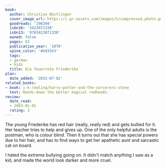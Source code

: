 ```yaml
---
book:
  author: Christine Nöstlinger
  cover_image_url: https://i.gr-assets.com/images/S/compressed.photo.goodreads.com/books/1327346583l/296394.jpg
  goodreads: '296394'
  isbn10: '3423071338'
  isbn13: '9783423071338'
  owned: false
  pages: 83
  publication_year: '1970'
  spine_color: '#bd3543'
  tags:
  - german
  - kids
  title: Die feuerrote Friederike
plan:
  date_added: '2015-07-02'
related_books:
- book: j-k-rowling/harry-potter-and-the-sorcerers-stone
  text: Hands-down the better magical redheads.
review:
  date_read:
  - 2003-01-01
  rating: 3
---
```


The young Friederike has red hair (really, really red) and gets bullied for it. Her teacher tries to help and gives up.
One of the only helpful adults is the postman, who is colour blind. Then it turns out that she has special powers due to
her hair, and has to find ways to get her apathetic aunt and sarcastic cat on board.

I hated the extreme bullying going on. It didn't match anything I saw as a kid, and made the world look darker and
more cruel.
